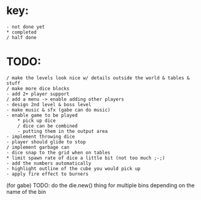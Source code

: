 # key:
	- not done yet
	* completed
	/ half done

# TODO:
	/ make the levels look nice w/ details outside the world & tables & stuff
	/ make more dice blocks
	- add 2+ player support
	/ add a menu -> enable adding other players
	- design 2nd level & boss level
	- make music & sfx (gabe can do music)
	- enable game to be played
		* pick up dice
		/ dice can be combined
		- putting them in the output area
	- implement throwing dice
	- player should glide to stop
	/ implement garbage can
	- dice snap to the grid when on tables
	* limit spawn rate of dice a little bit (not too much ;-;)
	- add the numbers automatically
	- highlight outline of the cube you would pick up
	- apply fire effect to burners
	
(for gabe) TODO: do the die.new() thing for multiple bins depending on the name of the bin
